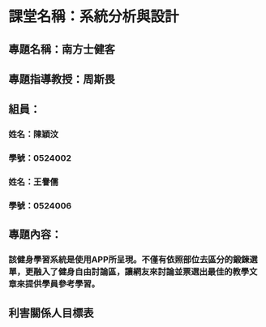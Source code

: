 # 課堂名稱：系統分析與設計

## 專題名稱：南方士健客
## 專題指導教授：周斯畏
## 組員：
### 姓名：陳穎汶
### 學號：0524002
### 姓名：王譽儒
### 學號：0524006
## 專題內容：
### 該健身學習系統是使用APP所呈現。不僅有依照部位去區分的鍛鍊選單，更融入了健身自由討論區，讓網友來討論並票選出最佳的教學文章來提供學員參考學習。
## 利害關係人目標表
